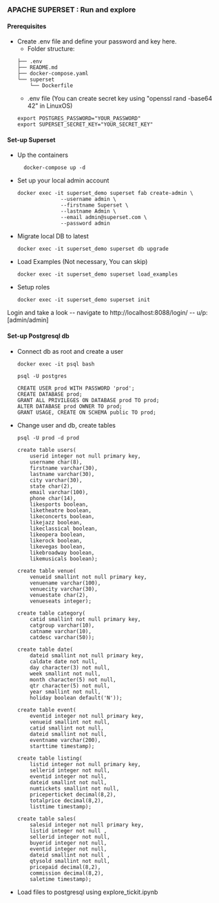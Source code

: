 ### APACHE SUPERSET : Run and explore

#### Prerequisites
- Create .env file and define your password and key here. 
  - Folder structure:
  ```
  ├── .env
  ├── README.md
  ├── docker-compose.yaml
  └── superset
      └── Dockerfile
  ```
  - .env file (You can create secret key using "openssl rand -base64 42" in LinuxOS)
  ```
  export POSTGRES_PASSWORD="YOUR_PASSWORD"
  export SUPERSET_SECRET_KEY="YOUR_SECRET_KEY"
  ```

#### Set-up Superset
- Up the containers

  ```shell
    docker-compose up -d
  ```

- Set up your local admin account

    ```shell
    docker exec -it superset_demo superset fab create-admin \
                  --username admin \
                  --firstname Superset \
                  --lastname Admin \
                  --email admin@superset.com \
                  --password admin
    ```

- Migrate local DB to latest

    ```shell
    docker exec -it superset_demo superset db upgrade
    ```

- Load Examples (Not necessary, You can skip)

    ```shell
    docker exec -it superset_demo superset load_examples
    ```

- Setup roles

    ```shell
    docker exec -it superset_demo superset init
    ```

Login and take a look -- navigate to http://localhost:8088/login/ -- u/p: [admin/admin]

#### Set-up Postgresql db

- Connect db as root and create a user

  ```shell
  docker exec -it psql bash
  ```
  ```shell
  psql -U postgres
  ```
  ```
  CREATE USER prod WITH PASSWORD 'prod';
  CREATE DATABASE prod;
  GRANT ALL PRIVILEGES ON DATABASE prod TO prod;
  ALTER DATABASE prod OWNER TO prod;
  GRANT USAGE, CREATE ON SCHEMA public TO prod;
  ```
  

- Change user and db, create tables

  ```shell
  psql -U prod -d prod
  ```
  
  ```shell
  create table users(
      userid integer not null primary key,
      username char(8),
      firstname varchar(30),
      lastname varchar(30),
      city varchar(30),
      state char(2),
      email varchar(100),
      phone char(14),
      likesports boolean,
      liketheatre boolean,
      likeconcerts boolean,
      likejazz boolean,
      likeclassical boolean,
      likeopera boolean,
      likerock boolean,
      likevegas boolean,
      likebroadway boolean,
      likemusicals boolean);
  ```
  
  ```shell
  create table venue(
      venueid smallint not null primary key,
      venuename varchar(100),
      venuecity varchar(30),
      venuestate char(2),
      venueseats integer);
  ```
  
  ```shell
  create table category(
      catid smallint not null primary key,
      catgroup varchar(10),
      catname varchar(10),
      catdesc varchar(50));
  ```
  
  ```shell
  create table date(
      dateid smallint not null primary key,
      caldate date not null,
      day character(3) not null,
      week smallint not null,
      month character(5) not null,
      qtr character(5) not null,
      year smallint not null,
      holiday boolean default('N'));
  ```
  ```shell
  create table event(
      eventid integer not null primary key,
      venueid smallint not null,
      catid smallint not null,
      dateid smallint not null,
      eventname varchar(200),
      starttime timestamp);
  ```
  ```shell
  create table listing(
      listid integer not null primary key,
      sellerid integer not null,
      eventid integer not null,
      dateid smallint not null,
      numtickets smallint not null,
      priceperticket decimal(8,2),
      totalprice decimal(8,2),
      listtime timestamp);
  ```
  
  ```shell
  create table sales(
      salesid integer not null primary key,
      listid integer not null ,
      sellerid integer not null,
      buyerid integer not null,
      eventid integer not null,
      dateid smallint not null ,
      qtysold smallint not null,
      pricepaid decimal(8,2),
      commission decimal(8,2),
      saletime timestamp);
  ```

- Load files to postgresql using explore_tickit.ipynb